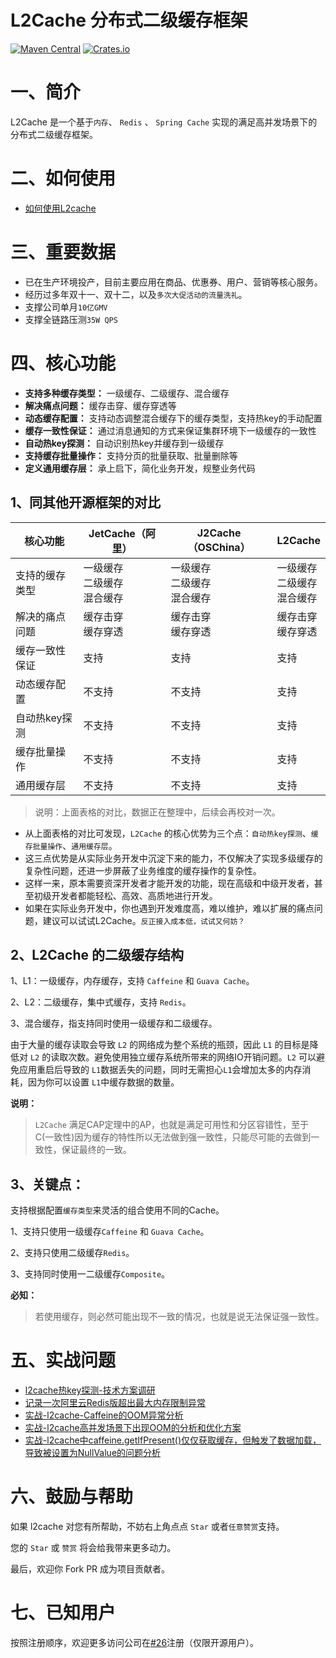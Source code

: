 # L2Cache 分布式二级缓存框架

[![Maven Central](https://img.shields.io/maven-central/v/io.github.ck-jesse/l2cache-core?color=green)](https://search.maven.org/search?q=g:io.github.ck-jesse%20AND%20a:l2cache-core)
[![Crates.io](https://img.shields.io/crates/l/ap)](https://www.apache.org/licenses/LICENSE-2.0.html)

# 一、简介

L2Cache 是一个基于`内存`、 `Redis` 、 `Spring Cache` 实现的满足高并发场景下的分布式二级缓存框架。

# 二、如何使用
- [如何使用L2cache](https://blog.csdn.net/icansoicrazy/article/details/125097730)


# 三、重要数据
- 已在生产环境投产，目前主要应用在商品、优惠券、用户、营销等核心服务。
- 经历过多年双十一、双十二，以及`多次大促活动的流量洗礼`。
- 支撑公司单月`10亿GMV`
- 支撑全链路压测`35W QPS`


# 四、核心功能
- **支持多种缓存类型：** 一级缓存、二级缓存、混合缓存
- **解决痛点问题：** 缓存击穿、缓存穿透等
- **动态缓存配置：** 支持动态调整混合缓存下的缓存类型，支持热key的手动配置
- **缓存一致性保证：** 通过消息通知的方式来保证集群环境下一级缓存的一致性
- **自动热key探测：** 自动识别热key并缓存到一级缓存
- **支持缓存批量操作：** 支持分页的批量获取、批量删除等
- **定义通用缓存层：** 承上启下，简化业务开发，规整业务代码

## **1、同其他开源框架的对比**

| 核心功能       | JetCache（阿里）                        | J2Cache（OSChina）                    | L2Cache                              |
| -------------- | ------------------------------------ | ------------------------------------ | ------------------------------------ |
| 支持的缓存类型 | 一级缓存<br />二级缓存<br />混合缓存 | 一级缓存<br />二级缓存<br />混合缓存 | 一级缓存<br />二级缓存<br />混合缓存 |
| 解决的痛点问题 | 缓存击穿<br />缓存穿透               | 缓存击穿<br />缓存穿透               | 缓存击穿<br />缓存穿透               |
| 缓存一致性保证 | 支持                                 | 支持                                 | 支持                                 |
| 动态缓存配置   | 不支持                               | 不支持                               | 支持                                 |
| 自动热key探测  | 不支持                               | 不支持                               | 支持                                 |
| 缓存批量操作   | 不支持                               | 不支持                               | 支持                                 |
| 通用缓存层     | 不支持                               | 不支持                               | 支持                                 |
> 说明：上面表格的对比，数据正在整理中，后续会再校对一次。

- 从上面表格的对比可发现，`L2Cache` 的核心优势为三个点：`自动热key探测`、`缓存批量操作`、`通用缓存层`。
- 这三点优势是从实际业务开发中沉淀下来的能力，不仅解决了实现多级缓存的复杂性问题，还进一步屏蔽了业务维度的缓存操作的复杂性。
- 这样一来，原本需要资深开发者才能开发的功能，现在高级和中级开发者，甚至初级开发者都能轻松、高效、高质地进行开发。
- 如果在实际业务开发中，你也遇到开发难度高，难以维护，难以扩展的痛点问题，建议可以试试L2Cache。`反正接入成本低，试试又何妨？`



## **2、L2Cache 的二级缓存结构**

1、L1：一级缓存，内存缓存，支持 `Caffeine` 和 `Guava Cache`。

2、L2：二级缓存，集中式缓存，支持 `Redis`。

3、混合缓存，指支持同时使用一级缓存和二级缓存。

由于大量的缓存读取会导致 `L2` 的网络成为整个系统的瓶颈，因此 `L1` 的目标是降低对 `L2` 的读取次数。避免使用独立缓存系统所带来的网络IO开销问题。`L2` 可以避免应用重启后导致的 `L1`数据丢失的问题，同时无需担心`L1`会增加太多的内存消耗，因为你可以设置 `L1`中缓存数据的数量。

 **说明：**


> `L2Cache` 满足CAP定理中的AP，也就是满足可用性和分区容错性，至于C(一致性)因为缓存的特性所以无法做到强一致性，只能尽可能的去做到一致性，保证最终的一致。


## **3、关键点：**

支持根据配置`缓存类型`来灵活的组合使用不同的Cache。

1、支持只使用一级缓存`Caffeine` 和 `Guava Cache`。

2、支持只使用二级缓存`Redis`。

3、支持同时使用一二级缓存`Composite`。

 **必知：**

> 若使用缓存，则必然可能出现不一致的情况，也就是说无法保证强一致性。


# 五、实战问题
- [l2cache热key探测-技术方案调研](https://blog.csdn.net/icansoicrazy/article/details/130885982)
- [记录一次阿里云Redis版超出最大内存限制异常](https://editor.csdn.net/md/?articleId=108810679)
- [实战-l2cache-Caffeine的OOM异常分析](https://blog.csdn.net/icansoicrazy/article/details/108923992)
- [实战-l2cache高并发场景下出现OOM的分析和优化方案](https://blog.csdn.net/icansoicrazy/article/details/112274052)
- [实战-l2cache中caffeine.getIfPresent()仅仅获取缓存，但触发了数据加载，导致被设置为NullValue的问题分析
  ](https://blog.csdn.net/icansoicrazy/article/details/125096876)


# 六、鼓励与帮助
如果 l2cache 对您有所帮助，不妨右上角点点 `Star` 或者`任意赞赏`支持。

您的 `Star` 或 `赞赏` 将会给我带来更多动力。

最后，欢迎你 Fork PR 成为项目贡献者。

# 七、已知用户
按照注册顺序，欢迎更多访问公司在[#26](https://github.com/ck-jesse/l2cache/issues/26)注册（仅限开源用户）。
